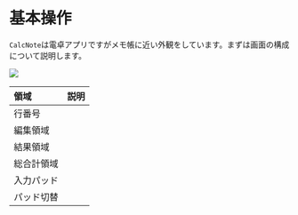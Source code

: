 # 基本操作
`CalcNote`は電卓アプリですがメモ帳に近い外観をしています。まずは画面の構成について説明します。

<img src="https://raw.githubusercontent.com/burton999dev/CalcNoteHelp/master/images/ja/screen_description.png">

|領域|説明|
|:-----------|:------------|
行番号|
編集領域|
結果領域|
総合計領域|
入力パッド|
パッド切替|

